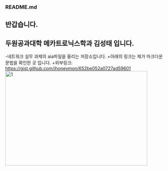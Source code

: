 ### README.md

 ## 반갑습니다.
 ## 두원공과대학 메카트로닉스학과 김성태 입니다.
 -네트워크 실무 과제의 aia파일을 올리는 저장소입니다.
 +아래의 링크는 제가 마크다운 문법을 확인한 곳 입니다.
  +외부링크: <https://gist.github.com/ihoneymon/652be052a0727ad59601>
  <img src="/path/to/img.jpg" width="450px" height="300px" title="px(픽셀) 크기 설정" alt="1"></img><br/>
